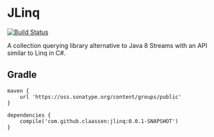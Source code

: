 # JLinq
[![Build Status](https://travis-ci.org/claassen/jlinq.svg?branch=master)](https://travis-ci.org/claassen/jlinq)

A collection querying library alternative to Java 8 Streams with an API similar to Linq in C#.

## Gradle
```
maven {
    url 'https://oss.sonatype.org/content/groups/public'
}

dependencies {
    compile('com.github.claassen:jlinq:0.0.1-SNAPSHOT')
}
```
